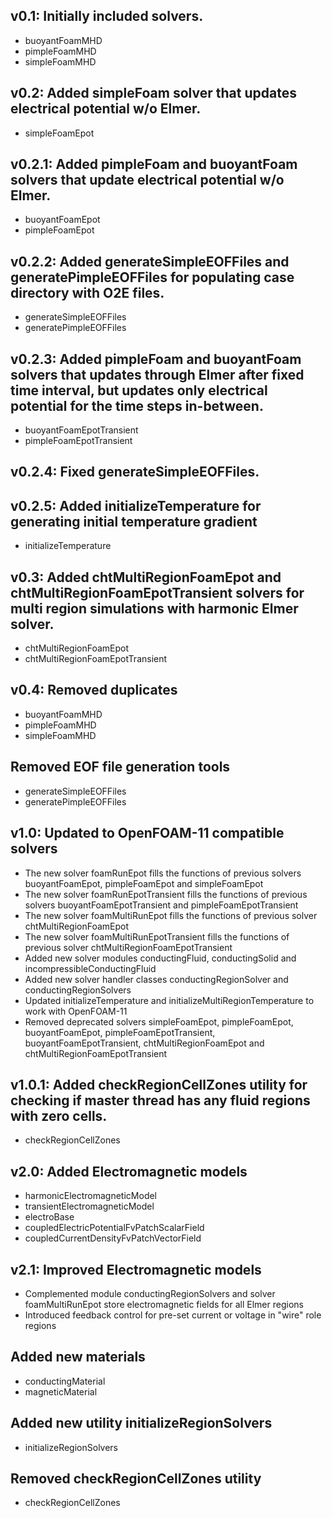 ## v0.1: Initially included solvers. ##
* buoyantFoamMHD
* pimpleFoamMHD
* simpleFoamMHD
## v0.2: Added simpleFoam solver that updates electrical potential w/o Elmer. ##
* simpleFoamEpot
## v0.2.1: Added pimpleFoam and buoyantFoam solvers that update electrical potential w/o Elmer. ##
* buoyantFoamEpot
* pimpleFoamEpot
## v0.2.2: Added generateSimpleEOFFiles and generatePimpleEOFFiles for populating case directory with O2E files. ##
* generateSimpleEOFFiles
* generatePimpleEOFFiles
## v0.2.3: Added pimpleFoam and buoyantFoam solvers that updates through Elmer after fixed time interval, but updates only electrical potential for the time steps in-between. ##
* buoyantFoamEpotTransient
* pimpleFoamEpotTransient
## v0.2.4: Fixed generateSimpleEOFFiles. ##
## v0.2.5: Added initializeTemperature for generating initial temperature gradient ##
* initializeTemperature
## v0.3: Added chtMultiRegionFoamEpot and chtMultiRegionFoamEpotTransient solvers for multi region simulations with harmonic Elmer solver. ##
* chtMultiRegionFoamEpot
* chtMultiRegionFoamEpotTransient
## v0.4: Removed duplicates 
* buoyantFoamMHD
* pimpleFoamMHD
* simpleFoamMHD
## Removed EOF file generation tools
* generateSimpleEOFFiles
* generatePimpleEOFFiles
## v1.0: Updated to OpenFOAM-11 compatible solvers
* The new solver foamRunEpot fills the functions of previous solvers buoyantFoamEpot, pimpleFoamEpot and simpleFoamEpot
* The new solver foamRunEpotTransient fills the functions of previous solvers buoyantFoamEpotTransient and pimpleFoamEpotTransient
* The new solver foamMultiRunEpot fills the functions of previous solver chtMultiRegionFoamEpot
* The new solver foamMultiRunEpotTransient fills the functions of previous solver chtMultiRegionFoamEpotTransient
* Added new solver modules conductingFluid, conductingSolid and incompressibleConductingFluid
* Added new solver handler classes conductingRegionSolver and conductingRegionSolvers
* Updated initializeTemperature and initializeMultiRegionTemperature to work with OpenFOAM-11
* Removed deprecated solvers simpleFoamEpot, pimpleFoamEpot, buoyantFoamEpot, pimpleFoamEpotTransient, buoyantFoamEpotTransient, chtMultiRegionFoamEpot and chtMultiRegionFoamEpotTransient
## v1.0.1: Added checkRegionCellZones utility for checking if master thread has any fluid regions with zero cells. ##
* checkRegionCellZones
## v2.0: Added Electromagnetic models ##
* harmonicElectromagneticModel
* transientElectromagneticModel
* electroBase
* coupledElectricPotentialFvPatchScalarField
* coupledCurrentDensityFvPatchVectorField
## v2.1: Improved Electromagnetic models ##
* Complemented module conductingRegionSolvers and solver foamMultiRunEpot store electromagnetic fields for all Elmer regions
* Introduced feedback control for pre-set current or voltage in "wire" role regions
## Added new materials ##
* conductingMaterial
* magneticMaterial
## Added new utility initializeRegionSolvers ##
* initializeRegionSolvers
## Removed checkRegionCellZones utility
* checkRegionCellZones
